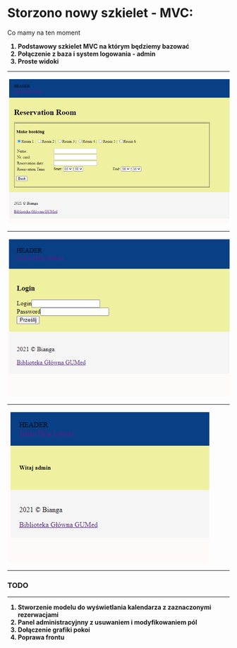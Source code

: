 <h1 style="font-weight: bold;">Storzono nowy szkielet - MVC:</h1>

<p>Co mamy na ten moment</p>
<ol>
<li style="font-weight: bold;"> Podstawowy szkielet MVC na którym będziemy bazować</li>
<li style="font-weight: bold;"> Połączenie z baza i system logowania - admin </li>

<li style="font-weight: bold;"> Proste widoki</li>
</ol>
<hr>
<img src="public/images/screen1.png">
<hr>
<img src="public/images/screen2.png">
<hr>
<img src="public/images/screen3.png">
<hr>
<h3 style="font-weight: bold;">TODO</h3>
<hr>
<ol>
<li style="font-weight: bold;"> Stworzenie modelu do wyświetlania kalendarza z zaznaczonymi rezerwacjami</li>
<li style="font-weight: bold;"> Panel administracyjnny z usuwaniem i modyfikowaniem pól </li>
<li style="font-weight: bold;"> Dołączenie grafiki pokoi</li>
<li style="font-weight: bold;"> Poprawa frontu</li>
</ol>

